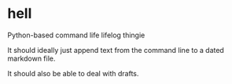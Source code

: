 # hell
Python-based command life lifelog thingie

It should ideally just append text from the command line to a dated markdown file.

It should also be able to deal with drafts.

